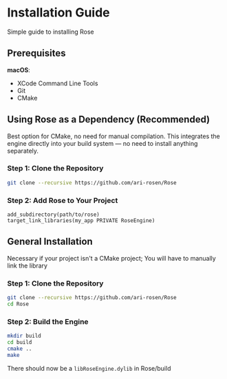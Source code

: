 # Installation Guide
Simple guide to installing Rose
## Prerequisites
**macOS**:
* XCode Command Line Tools
* Git
* CMake

## Using Rose as a Dependency (Recommended)
Best option for CMake, no need for manual compilation. This integrates the engine directly into your build system — no need to install anything separately.
### Step 1: Clone the Repository
```bash
git clone --recursive https://github.com/ari-rosen/Rose
```
### Step 2: Add Rose to Your Project
```
add_subdirectory(path/to/rose)
target_link_libraries(my_app PRIVATE RoseEngine)
```
## General Installation
Necessary if your project isn't a CMake project; You will have to manually link the library
### Step 1: Clone the Repository
```bash
git clone --recursive https://github.com/ari-rosen/Rose
cd Rose
```
### Step 2: Build the Engine
```bash
mkdir build
cd build
cmake ..
make
```
There should now be a ```libRoseEngine.dylib``` in Rose/build
